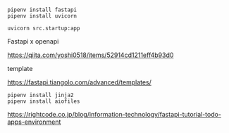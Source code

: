 # 

```
pipenv install fastapi
pipenv install uvicorn
```

```
uvicorn src.startup:app
```

Fastapi x openapi

https://qiita.com/yoshi0518/items/52914cd1211eff4b93d0

template

https://fastapi.tiangolo.com/advanced/templates/

```
pipenv install jinja2
pipenv install aiofiles
```


https://rightcode.co.jp/blog/information-technology/fastapi-tutorial-todo-apps-environment